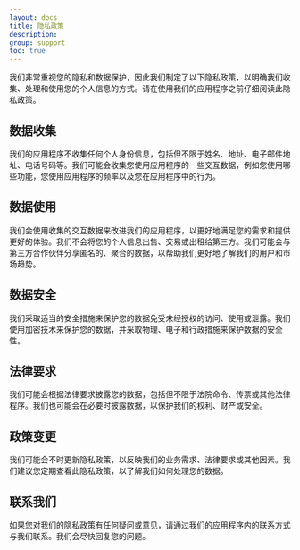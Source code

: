 ```yaml
---
layout: docs
title: 隐私政策
description: 
group: support
toc: true
---
```

我们非常重视您的隐私和数据保护，因此我们制定了以下隐私政策，以明确我们收集、处理和使用您的个人信息的方式。请在使用我们的应用程序之前仔细阅读此隐私政策。

## 数据收集

我们的应用程序不收集任何个人身份信息，包括但不限于姓名、地址、电子邮件地址、电话号码等。我们可能会收集您使用应用程序的一些交互数据，例如您使用哪些功能，您使用应用程序的频率以及您在应用程序中的行为。

## 数据使用

我们会使用收集的交互数据来改进我们的应用程序，以更好地满足您的需求和提供更好的体验。我们不会将您的个人信息出售、交易或出租给第三方。我们可能会与第三方合作伙伴分享匿名的、聚合的数据，以帮助我们更好地了解我们的用户和市场趋势。

## 数据安全

我们采取适当的安全措施来保护您的数据免受未经授权的访问、使用或泄露。我们使用加密技术来保护您的数据，并采取物理、电子和行政措施来保护数据的安全性。

## 法律要求

我们可能会根据法律要求披露您的数据，包括但不限于法院命令、传票或其他法律程序。我们也可能会在必要时披露数据，以保护我们的权利、财产或安全。

## 政策变更

我们可能会不时更新隐私政策，以反映我们的业务需求、法律要求或其他因素。我们建议您定期查看此隐私政策，以了解我们如何处理您的数据。

## 联系我们

如果您对我们的隐私政策有任何疑问或意见，请通过我们的应用程序内的联系方式与我们联系。我们会尽快回复您的问题。